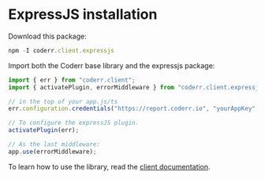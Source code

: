 ExpressJS installation
========================

Download this package:

```js
npm -I coderr.client.expressjs
```

Import both the Coderr base library and the expressjs package:

```javascript
import { err } from "coderr.client";
import { activatePlugin, errorMiddleware } from "coderr.client.expressjs";

// in the top of your app.js/ts
err.configuration.credentials("https://report.coderr.io", "yourAppKey", "yourSharedSecret");

// To configure the expressJS plugin.
activatePlugin(err);

// As the last middleware:
app.use(errorMiddleware);

```

To learn how to use the library, read the [client documentation](index.md).